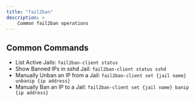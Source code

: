 ```yaml
---
title: "fail2ban"
description: >
    Common fail2ban operations
---
```


## Common Commands
- List Active Jails: `fail2ban-client status`
- Show Banned IPs in sshd Jail: `fail2ban-client status sshd`
- Manually Unban an IP from a Jail: `fail2ban-client set {jail name} unbanip {ip address}`
- Manually Ban an IP to a Jail: `fail2ban-client set {jail name} banip {ip address}`